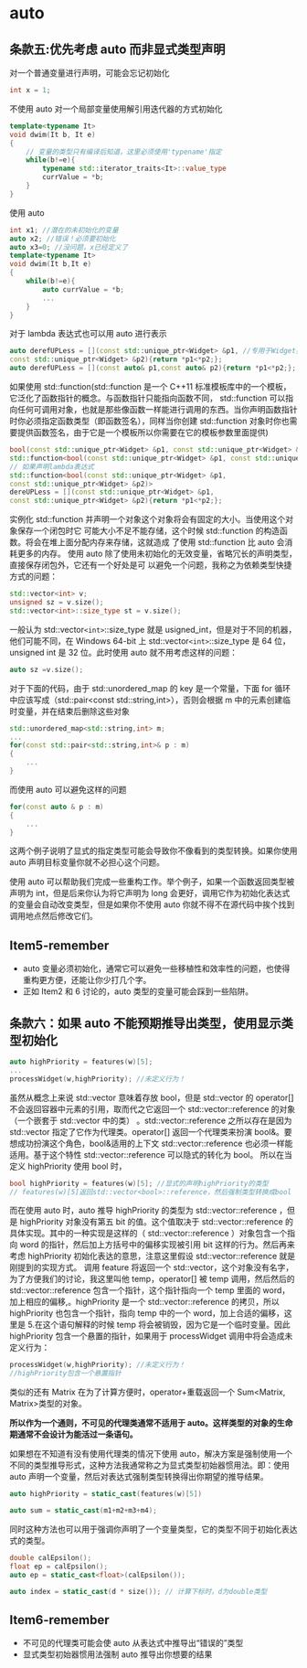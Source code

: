 # auto

## 条款五:优先考虑 auto 而⾮显式类型声明

对一个普通变量进行声明，可能会忘记初始化

```cpp
int x = 1;
```

不使用 auto 对⼀个局部变量使⽤解引⽤迭代器的⽅式初始化

```cpp
template<typename It>
void dwim(It b, It e)
{
    // 变量的类型只有编译后知道，这⾥必须使⽤'typename'指定
    while(b!=e){
        typename std::iterator_traits<It>::value_type
        currValue = *b;
    }
}
```

使用 auto

```cpp
int x1; //潜在的未初始化的变量
auto x2; //错误！必须要初始化
auto x3=0; //没问题，x已经定义了
template<typename It>
void dwim(It b,It e)
{
    while(b!=e){
        auto currValue = *b;
        ...
    }
}
```

对于 lambda 表达式也可以用 auto 进行表示

```cpp
auto derefUPLess = [](const std::unique_ptr<Widget> &p1, //专⽤于Widget类型的⽐较函数
const std::unique_ptr<Widget> &p2){return *p1<*p2;};
auto derefUPLess = [](const auto& p1,const auto& p2){return *p1<*p2;}; // c++14 对形参使用auto
```

如果使用 std::function(std::function 是⼀个 C++11 标准模板库中的⼀个模板，它泛化了函数指针的概念。与函数指针只能指向函数不同， std::function 可以指向任何可调⽤对象，也就是那些像函数⼀样能进⾏调⽤的东西。当你声明函数指针时你必须指定函数类型（即函数签名），同样当你创建 std::function 对象时你也需要提供函数签名，由于它是⼀个模板所以你需要在它的模板参数⾥⾯提供)

```cpp
bool(const std::unique_ptr<Widget> &p1, const std::unique_ptr<Widget> &p2);
std::function<bool(const std::unique_ptr<Widget> &p1, const std::unique_ptr<Widget> &p2)> func;
// 如果声明lambda表达式
std::function<bool(const std::unique_ptr<Widget> &p1,
const std::unique_ptr<Widget> &p2)>
dereUPLess = [](const std::unique_ptr<Widget> &p1,
const std::unique_ptr<Widget> &p2){return *p1<*p2;};
```

实例化 std::function 并声明⼀个对象这个对象将会有固定的⼤小。当使⽤这个对象保存⼀个闭包时它
可能⼤小不⾜不能存储，这个时候 std::function 的构造函数。将会在堆上⾯分配内存来存储，这就造成
了使⽤ std::function ⽐ auto 会消耗更多的内存。
使⽤ auto 除了使⽤未初始化的⽆效变量，省略冗⻓的声明类型，直接保存闭包外，它还有⼀个好处是可
以避免⼀个问题，我称之为依赖类型快捷⽅式的问题：

```cpp
std::vector<int> v;
unsigned sz = v.size();
std::vector<int>::size_type st = v.size();
```

一般认为 std::vector`<int>`::size_type 就是 usigned_int，但是对于不同的机器，他们可能不同，在 Windows 64-bit 上 std::vector`<int>`::size_type 是 64 位， unsigned int 是 32 位。此时使用 auto 就不用考虑这样的问题：

```cpp
auto sz =v.size();
```

对于下面的代码，由于 std::unordered_map 的 key 是一个常量，下面 for 循环中应该写成（std::pair<const std::string,int>），否则会根据 m 中的元素创建临时变量，并在结束后删除这些对象

```cpp
std::unordered_map<std::string,int> m;
...
for(const std::pair<std::string,int>& p : m)
{
    ...
}
```

而使用 auto 可以避免这样的问题

```cpp
for(const auto & p : m)
{
    ...
}
```

这两个例⼦说明了显式的指定类型可能会导致你不像看到的类型转换。如果你使⽤ auto 声明⽬标变量你就不必担⼼这个问题。

使⽤ auto 可以帮助我们完成⼀些重构⼯作。举个例⼦，如果⼀个函数返回类型被声明为 int，但是后来你认为将它声明为 long 会更好，调⽤它作为初始化表达式的变量会⾃动改变类型，但是如果你不使⽤ auto 你就不得不在源代码中挨个找到调⽤地点然后修改它们。

## Item5-remember

- auto 变量必须初始化，通常它可以避免⼀些移植性和效率性的问题，也使得重构更⽅便，还能让你少打⼏个字。
- 正如 Item2 和 6 讨论的，auto 类型的变量可能会踩到⼀些陷阱。

## 条款六：如果 auto 不能预期推导出类型，使用显示类型初始化

```cpp
auto highPriority = features(w)[5];
...
processWidget(w,highPriority); //未定义行为！
```

虽然从概念上来说 std::vector 意味着存放 bool，但是 std::vector 的 operator[] 不会返回容器中元素的引用，取而代之它返回⼀个 std::vector::reference 的对象（⼀个嵌套于 std::vector 中的类） 。std::vector::reference 之所以存在是因为 std::vector 指定了它作为代理类。operator[] 返回⼀个代理类来扮演 bool&。要想成功扮演这个角色，bool&适用的上下文 std::vector::reference 也必须⼀样能适用。基于这个特性 std::vector::reference 可以隐式的转化为 bool。
所以在当定义 highPriority 使用 bool 时，

```cpp
bool highPriority = features(w)[5]; //显式的声明highPriority的类型
// features(w)[5]返回std::vector<bool>::reference，然后强制类型转换成bool
```

而在使用 auto 时，auto 推导 highPriority 的类型为 std::vector::reference ，但是 highPriority 对象没有第五 bit 的值。这个值取决于 std::vector::reference 的具体实现。其中的⼀种实现是这样的（ std::vector::reference ）对象包含⼀个指向 word 的指针，然后加上方括号中的偏移实现被引用 bit 这样的行为。然后再来考虑 highPriority 初始化表达的意思，注意这里假设 std::vector::reference 就是刚提到的实现方式。
调用 feature 将返回⼀个 std::vector，这个对象没有名字，为了方便我们的讨论，我这里叫他 temp，operator[] 被 temp 调用，然后然后的 std::vector::reference 包含⼀个指针，这个指针指向⼀个 temp 里面的 word，加上相应的偏移,。highPriority 是⼀个 std::vector::reference 的拷贝，所以 highPriority 也包含⼀个指针，指向 temp 中的⼀个 word，加上合适的偏移，这里是 5.在这个语句解释的时候 temp 将会被销毁，因为它是⼀个临时变量。因此 highPriority 包含一个悬置的指针，如果用于 processWidget 调用中将会造成未定义行为：

```cpp
processWidget(w,highPriority); //未定义行为！
//highPriority包含⼀个悬置指针
```

类似的还有 Matrix 在为了计算方便时，operator+重载返回一个 Sum<Matrix, Matrix>类型的对象。

**所以作为一个通则，不可见的代理类通常不适用于 auto。这样类型的对象的生命期通常不会设计为能活过一条语句。**

如果想在不知道有没有使用代理类的情况下使用 auto，解决方案是强制使用⼀个不同的类型推导形式，这种方法我通常称之为显式类型初始器惯用法。即：使用 auto 声明一个变量，然后对表达式强制类型转换得出你期望的推导结果。

```cpp
auto highPriority = static_cast(features(w)[5])

auto sum = static_cast(m1+m2+m3+m4);
```

同时这种方法也可以用于强调你声明了一个变量类型，它的类型不同于初始化表达式的类型。

```cpp
double calEpsilon();
float ep = calEpsilon();
auto ep = static_cast<float>(calEpsilon());

auto index = static_cast(d * size()); // 计算下标时，d为double类型
```

## Item6-remember

- 不可见的代理类可能会使 auto 从表达式中推导出“错误的”类型
- 显式类型初始器惯用法强制 auto 推导出你想要的结果
